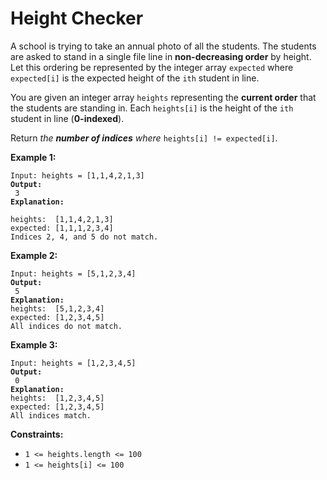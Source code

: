 # Height Checker



A school is trying to take an annual photo of all the students. The students are asked to stand in a single file line in **non-decreasing order** by height. Let this ordering be represented by the integer array `expected` where `expected[i]` is the expected height of the `ith` student in line.

You are given an integer array `heights` representing the **current order** that the students are standing in. Each `heights[i]` is the height of the `ith` student in line (**0-indexed**).

Return _the **number of indices** where_ `heights[i] != expected[i]`.

&#x20;

**Example 1:**

<pre><code>Input: heights = [1,1,4,2,1,3]
<strong>Output:
</strong> 3
<strong>Explanation:
</strong> 
heights:  [1,1,4,2,1,3]
expected: [1,1,1,2,3,4]
Indices 2, 4, and 5 do not match.
</code></pre>

**Example 2:**

<pre><code>Input: heights = [5,1,2,3,4]
<strong>Output:
</strong> 5
<strong>Explanation:
</strong>heights:  [5,1,2,3,4]
expected: [1,2,3,4,5]
All indices do not match.
</code></pre>

**Example 3:**

<pre><code>Input: heights = [1,2,3,4,5]
<strong>Output:
</strong> 0
<strong>Explanation:
</strong>heights:  [1,2,3,4,5]
expected: [1,2,3,4,5]
All indices match.
</code></pre>

&#x20;

**Constraints:**

* `1 <= heights.length <= 100`
* `1 <= heights[i] <= 100`
